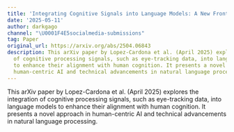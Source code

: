 ```yaml
---
title: 'Integrating Cognitive Signals into Language Models: A New Frontier'
date: '2025-05-11'
author: darkgago
channel: "\U0001F4E5socialmedia-submissions"
tag: Paper
original_url: https://arxiv.org/abs/2504.06843
description: This arXiv paper by Lopez-Cardona et al. (April 2025) explores the integration
  of cognitive processing signals, such as eye-tracking data, into language models
  to enhance their alignment with human cognition. It presents a novel approach in
  human-centric AI and technical advancements in natural language processing.
---
```


This arXiv paper by Lopez-Cardona et al. (April 2025) explores the integration of cognitive processing signals, such as eye-tracking data, into language models to enhance their alignment with human cognition. It presents a novel approach in human-centric AI and technical advancements in natural language processing.